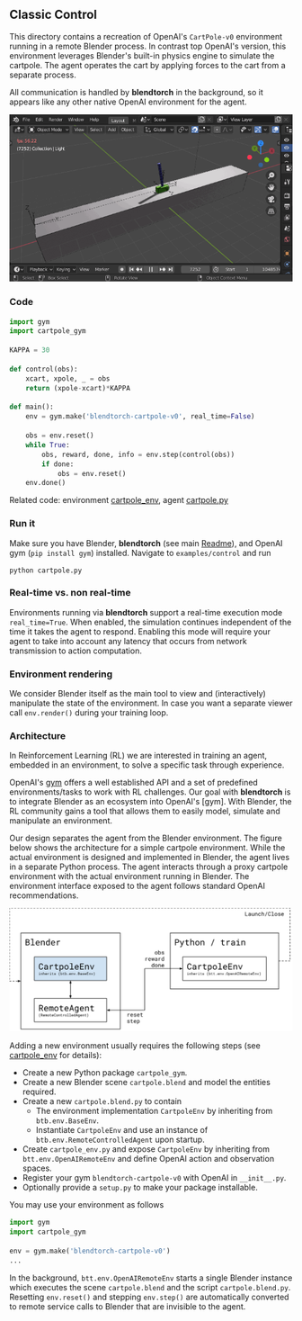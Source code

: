 ## Classic Control

This directory contains a recreation of OpenAI's `CartPole-v0` environment running in a remote Blender process. In contrast top OpenAI's version, this environment leverages Blender's built-in physics engine to simulate the cartpole. The agent operates the cart by applying forces to the cart from a separate process.

All communication is handled by **blendtorch** in the background, so it appears like any other native OpenAI environment for the agent.

<p align="center">
    <img src="etc/capture.gif">
</p>

### Code

```python
import gym
import cartpole_gym

KAPPA = 30

def control(obs):
    xcart, xpole, _ = obs
    return (xpole-xcart)*KAPPA

def main():
    env = gym.make('blendtorch-cartpole-v0', real_time=False)
    
    obs = env.reset()        
    while True:
        obs, reward, done, info = env.step(control(obs))
        if done:
            obs = env.reset()
    env.done()
```
Related code: environment [cartpole_env](./cartpole_env), agent [cartpole.py](cartpole.py)

### Run it
Make sure you have Blender, **blendtorch** (see main [Readme](/Readme.md)), and OpenAI gym (`pip install gym`) installed. Navigate to `examples/control` and run 
```
python cartpole.py
```

### Real-time vs. non real-time
Environments running via **blendtorch** support a real-time execution mode `real_time=True`. When enabled, the simulation continues independent of the time it takes the agent to respond. Enabling this mode will require your agent to take into account any latency that occurs from network transmission to action computation.

### Environment rendering
We consider Blender itself as the main tool to view and (interactively) manipulate the state of the environment. In case you want a separate viewer call `env.render()` during your training loop.

### Architecture
In Reinforcement Learning (RL) we are interested in training an agent, embedded in an environment, to solve a specific task through experience. 

OpenAI's [gym](https://gym.openai.com/) offers a well established API and a set of predefined environments/tasks to work with RL challenges. Our goal with **blendtorch** is to integrate Blender as an ecosystem into OpenAI's [gym]. With Blender, the RL community gains a tool that allows them to easily model, simulate and manipulate an environment.

Our design separates the agent from the Blender environment. The figure below shows the architecture for a simple cartpole environment. While the actual environment is designed and implemented in Blender, the agent lives in a separate Python process. The agent interacts through a proxy cartpole environment with the actual environment running in Blender. The environment interface exposed to the agent follows standard OpenAI recommendations.

<p align="center">
<img src="./etc/blendtorch_gym.svg" width="600">
</p>

Adding a new environment usually requires the following steps (see [cartpole_env](./cartpole_env) for details):
 - Create a new Python package `cartpole_gym`.
 - Create a new Blender scene `cartpole.blend` and model the entities required.
 - Create a new `cartpole.blend.py` to contain    
    - The environment implementation `CartpoleEnv` by inheriting from `btb.env.BaseEnv`.
    - Instantiate `CartpoleEnv` and use an instance of `btb.env.RemoteControlledAgent` upon startup.
 - Create `cartpole_env.py` and expose `CartpoleEnv` by inheriting from `btt.env.OpenAIRemoteEnv` and define OpenAI action and observation spaces.
 - Register your gym `blendtorch-cartpole-v0` with OpenAI in `__init__.py`.
 - Optionally provide a `setup.py` to make your package installable.

You may use your environment as follows
```python
import gym
import cartpole_gym

env = gym.make('blendtorch-cartpole-v0')
...
```

In the background, `btt.env.OpenAIRemoteEnv` starts a single Blender instance which executes the scene `cartpole.blend` and the script `cartpole.blend.py`. Resetting `env.reset()` and stepping `env.step()` are automatically converted to remote service calls to Blender that are invisible to the agent.







